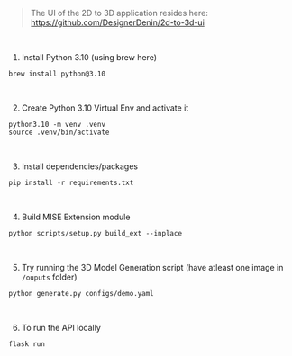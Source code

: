 > The UI of the 2D to 3D application resides here: https://github.com/DesignerDenin/2d-to-3d-ui

&nbsp;

1. Install Python 3.10 (using brew here)
```
brew install python@3.10
```

&nbsp;

2. Create Python 3.10 Virtual Env and activate it
```
python3.10 -m venv .venv
source .venv/bin/activate
```

&nbsp;

3. Install dependencies/packages
```
pip install -r requirements.txt
```

&nbsp;

4. Build MISE Extension module
```
python scripts/setup.py build_ext --inplace
```

&nbsp;

5. Try running the 3D Model Generation script (have atleast one image in `/ouputs` folder)
```
python generate.py configs/demo.yaml
```

&nbsp;

6. To run the API locally
```
flask run
```
